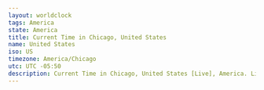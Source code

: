 ```yaml
---
layout: worldclock
tags: America
state: America
title: Current Time in Chicago, United States
name: United States
iso: US
timezone: America/Chicago
utc: UTC -05:50
description: Current Time in Chicago, United States [Live], America. Live update now time in Chicago, timezone America/Chicago, UTC -05:50, Country ISO code & Current Local Time.
---
```


